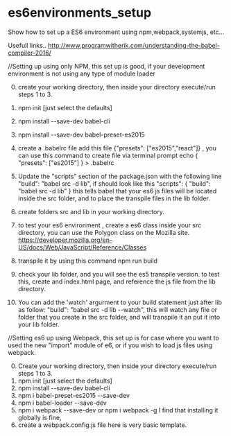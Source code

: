 # es6environments_setup
Show how to set up a ES6 environment using npm,webpack,systemjs, etc... 

Usefull links..
http://www.programwitherik.com/understanding-the-babel-compiler-2016/

//Setting up using only NPM, this set up is good, if your development environment is not using any type of module loader

0. create your working directory, then inside your directory execute/run steps 1 to 3.
1. npm init  [just select the defaults]
2. npm install --save-dev babel-cli
3. npm install --save-dev babel-preset-es2015
4. create a .babelrc file  add this file {"presets": ["es2015","react"]} , you can use this command to create file via terminal prompt echo  { "presets": ["es2015"] } > .babelrc
5. Update the "scripts" section of the package.json with the following line 
   "build": "babel src -d lib", if should look like this 
   "scripts": {
    "build": "babel src -d lib"
  }  this tells babel that your  es6 js files will be located inside the src folder, and to place the transpile files in the lib folder.
6. create folders src and lib in your working directory.
7. to test your es6 environment , create a es6 class inside your src directory, you can use the Polygon class on the Mozilla site. https://developer.mozilla.org/en-US/docs/Web/JavaScript/Reference/Classes
8. transpile it by using this command npm run build
9. check your lib folder, and you will see the es5 transpile version.  to test this, create and index.html page, and reference the js file from the lib directory.
  
10. You can add the 'watch' argurment to your build statement just after lib as follow:  "build": "babel src -d lib --watch", this will watch any file or folder that you create in the src folder, and will transpile it an put it into your lib folder.

//Setting es6 up using Webpack, this set up is for case where you want to used the new "import" module of e6, or if you wish to load js files using webpack.


 0. Create your working directory, then inside your directory execute/run steps 1 to 3.
 1. npm init [just select the defaults]
 2. npm install --save-dev babel-cli
 3. npm i babel-preset-es2015 --save-dev
 4. npm i babel-loader --save-dev
 5. npm i webpack --save-dev or npm i webpack -g  I find that installing it globally is fine, 
 6. create a webpack.config.js file here is very basic template. 
 
